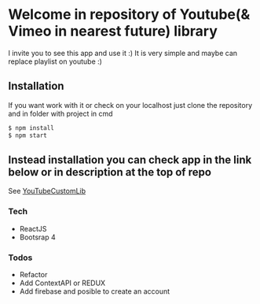 # Welcome in repository of Youtube(& Vimeo in nearest future) library 

I invite you to see this app and use it :) It is very simple and maybe can replace playlist on youtube :) 

## Installation

If you want work with it or check on your localhost just clone the repository and in folder with project in cmd

```sh
$ npm install
$ npm start
```
## Instead installation you can check app in the link below or in description at the top of repo


See [YouTubeCustomLib](http://youtube-and-vimeo-playlist.surge.sh/)

### Tech


 * ReactJS
 * Bootsrap 4

 ### Todos

 - Refactor
 - Add ContextAPI or REDUX
 - Add firebase and posible to create an account

